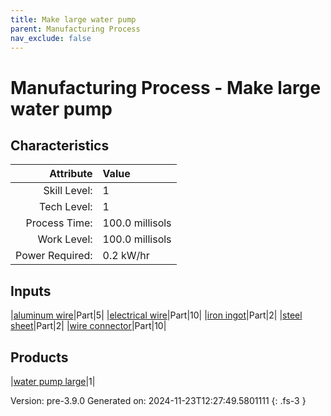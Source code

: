 ```yaml
---
title: Make large water pump
parent: Manufacturing Process
nav_exclude: false
---
```

# Manufacturing Process - Make large water pump


## Characteristics

| Attribute      | Value |
|--------:|:------|
|Skill Level:|1|
|Tech Level:|1|
|Process Time:|100.0 millisols|
|Work Level:|100.0 millisols|
|Power Required:|0.2 kW/hr|

## Inputs

|[aluminum wire](../part/aluminum-wire.html)|Part|5|
|[electrical wire](../part/electrical-wire.html)|Part|10|
|[iron ingot](../part/iron-ingot.html)|Part|2|
|[steel sheet](../part/steel-sheet.html)|Part|2|
|[wire connector](../part/wire-connector.html)|Part|10|

## Products

|[water pump large](../part/water-pump-large.html)|1|


Version: pre-3.9.0 Generated on: 2024-11-23T12:27:49.5801111
{: .fs-3 }

